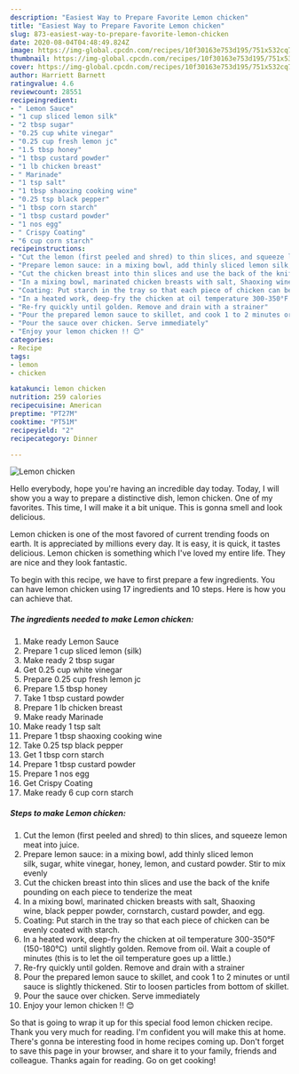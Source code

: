 ```yaml
---
description: "Easiest Way to Prepare Favorite Lemon chicken"
title: "Easiest Way to Prepare Favorite Lemon chicken"
slug: 873-easiest-way-to-prepare-favorite-lemon-chicken
date: 2020-08-04T04:48:49.824Z
image: https://img-global.cpcdn.com/recipes/10f30163e753d195/751x532cq70/lemon-chicken-recipe-main-photo.jpg
thumbnail: https://img-global.cpcdn.com/recipes/10f30163e753d195/751x532cq70/lemon-chicken-recipe-main-photo.jpg
cover: https://img-global.cpcdn.com/recipes/10f30163e753d195/751x532cq70/lemon-chicken-recipe-main-photo.jpg
author: Harriett Barnett
ratingvalue: 4.6
reviewcount: 28551
recipeingredient:
- " Lemon Sauce"
- "1 cup sliced lemon silk"
- "2 tbsp sugar"
- "0.25 cup white vinegar"
- "0.25 cup fresh lemon jc"
- "1.5 tbsp honey"
- "1 tbsp custard powder"
- "1 lb chicken breast"
- " Marinade"
- "1 tsp salt"
- "1 tbsp shaoxing cooking wine"
- "0.25 tsp black pepper"
- "1 tbsp corn starch"
- "1 tbsp custard powder"
- "1 nos egg"
- " Crispy Coating"
- "6 cup corn starch"
recipeinstructions:
- "Cut the lemon (first peeled and shred) to thin slices, and squeeze lemon meat into juice."
- "Prepare lemon sauce: in a mixing bowl, add thinly sliced lemon silk, sugar, white vinegar, honey, lemon, and custard powder. Stir to mix evenly"
- "Cut the chicken breast into thin slices and use the back of the knife pounding on each piece to tenderize the meat"
- "In a mixing bowl, marinated chicken breasts with salt, Shaoxing wine, black pepper powder, cornstarch, custard powder, and egg."
- "Coating: Put starch in the tray so that each piece of chicken can be evenly coated with starch."
- "In a heated work, deep-fry the chicken at oil temperature 300-350°F (150-180°C)  until slightly golden. Remove from oil. Wait a couple of minutes (this is to let the oil temperature goes up a little.)"
- "Re-fry quickly until golden. Remove and drain with a strainer"
- "Pour the prepared lemon sauce to skillet, and cook 1 to 2 minutes or until sauce is slightly thickened. Stir to loosen particles from bottom of skillet."
- "Pour the sauce over chicken. Serve immediately"
- "Enjoy your lemon chicken !! 😊"
categories:
- Recipe
tags:
- lemon
- chicken

katakunci: lemon chicken 
nutrition: 259 calories
recipecuisine: American
preptime: "PT27M"
cooktime: "PT51M"
recipeyield: "2"
recipecategory: Dinner

---
```



![Lemon chicken](https://img-global.cpcdn.com/recipes/10f30163e753d195/751x532cq70/lemon-chicken-recipe-main-photo.jpg)

Hello everybody, hope you're having an incredible day today. Today, I will show you a way to prepare a distinctive dish, lemon chicken. One of my favorites. This time, I will make it a bit unique. This is gonna smell and look delicious.

Lemon chicken is one of the most favored of current trending foods on earth. It is appreciated by millions every day. It is easy, it is quick, it tastes delicious. Lemon chicken is something which I've loved my entire life. They are nice and they look fantastic.




To begin with this recipe, we have to first prepare a few ingredients. You can have lemon chicken using 17 ingredients and 10 steps. Here is how you can achieve that.

<!--inarticleads1-->

##### The ingredients needed to make Lemon chicken:

1. Make ready  Lemon Sauce
1. Prepare 1 cup sliced lemon (silk)
1. Make ready 2 tbsp sugar
1. Get 0.25 cup white vinegar
1. Prepare 0.25 cup fresh lemon jc
1. Prepare 1.5 tbsp honey
1. Take 1 tbsp custard powder
1. Prepare 1 lb chicken breast
1. Make ready  Marinade
1. Make ready 1 tsp salt
1. Prepare 1 tbsp shaoxing cooking wine
1. Take 0.25 tsp black pepper
1. Get 1 tbsp corn starch
1. Prepare 1 tbsp custard powder
1. Prepare 1 nos egg
1. Get  Crispy Coating
1. Make ready 6 cup corn starch




<!--inarticleads2-->

##### Steps to make Lemon chicken:

1. Cut the lemon (first peeled and shred) to thin slices, and squeeze lemon meat into juice.
1. Prepare lemon sauce: in a mixing bowl, add thinly sliced lemon silk, sugar, white vinegar, honey, lemon, and custard powder. Stir to mix evenly
1. Cut the chicken breast into thin slices and use the back of the knife pounding on each piece to tenderize the meat
1. In a mixing bowl, marinated chicken breasts with salt, Shaoxing wine, black pepper powder, cornstarch, custard powder, and egg.
1. Coating: Put starch in the tray so that each piece of chicken can be evenly coated with starch.
1. In a heated work, deep-fry the chicken at oil temperature 300-350°F (150-180°C)  until slightly golden. Remove from oil. Wait a couple of minutes (this is to let the oil temperature goes up a little.)
1. Re-fry quickly until golden. Remove and drain with a strainer
1. Pour the prepared lemon sauce to skillet, and cook 1 to 2 minutes or until sauce is slightly thickened. Stir to loosen particles from bottom of skillet.
1. Pour the sauce over chicken. Serve immediately
1. Enjoy your lemon chicken !! 😊




So that is going to wrap it up for this special food lemon chicken recipe. Thank you very much for reading. I'm confident you will make this at home. There's gonna be interesting food in home recipes coming up. Don't forget to save this page in your browser, and share it to your family, friends and colleague. Thanks again for reading. Go on get cooking!
